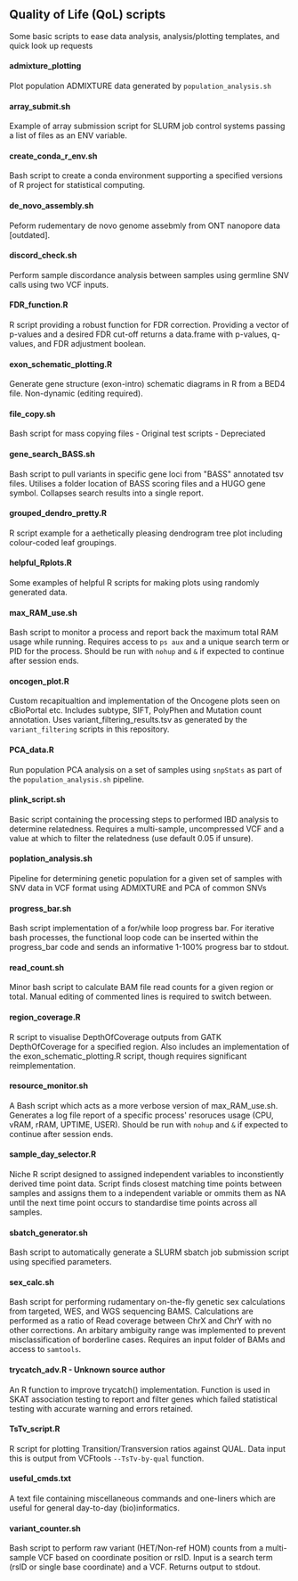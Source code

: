 ## Quality of Life (QoL) scripts
Some basic scripts to ease data analysis, analysis/plotting templates, and quick look up requests

#### admixture_plotting
Plot population ADMIXTURE data generated by `population_analysis.sh`

#### array_submit.sh
Example of array submission script for SLURM job control systems passing a list of files as an ENV variable.

#### create_conda_r_env.sh
Bash script to create a conda environment supporting a specified versions of R project for statistical computing.

#### de_novo_assembly.sh
Peform rudementary de novo genome assebmly from ONT nanopore data [outdated].

#### discord_check.sh
Perform sample discordance analysis between samples using germline SNV calls using two VCF inputs.

#### FDR_function.R
R script providing a robust function for FDR correction. Providing a vector of p-values and a desired FDR cut-off returns a data.frame with p-values, q-values, and FDR adjustment boolean.

#### exon_schematic_plotting.R
Generate gene structure (exon-intro) schematic diagrams in R from a BED4 file. Non-dynamic (editing required).

#### file_copy.sh	
Bash script for mass copying files - Original test scripts - Depreciated

#### gene_search_BASS.sh
Bash script to pull variants in specific gene loci from "BASS" annotated tsv files. Utilises a folder location of BASS scoring files and a HUGO gene symbol. Collapses search results into a single report.

#### grouped_dendro_pretty.R
R script example for a aethetically pleasing dendrogram tree plot including colour-coded leaf groupings.

#### helpful_Rplots.R
Some examples of helpful R scripts for making plots using randomly generated data. 

#### max_RAM_use.sh
Bash script to monitor a process and report back the maximum total RAM usage while running. Requires access to `ps aux` and a unique search term or PID for the process. Should be run with `nohup` and `&` if expected to continue after session ends. 

#### oncogen_plot.R
Custom recapitualtion and implementation of the Oncogene plots seen on cBioPortal etc. Includes subtype, SIFT, PolyPhen and Mutation count annotation. Uses variant_filtering_results.tsv as generated by the `variant_filtering` scripts in this repository.

#### PCA_data.R
Run population PCA analysis on a set of samples using `snpStats` as part of the `population_analysis.sh` pipeline.

#### plink_script.sh
Basic script containing the processing steps to performed IBD analysis to determine relatedness. Requires a multi-sample, uncompressed VCF and a value at which to filter the relatedness (use default 0.05 if unsure).

#### poplation_analysis.sh
Pipeline for determining genetic population for a given set of samples with SNV data in VCF format using ADMIXTURE and PCA of common SNVs

#### progress_bar.sh
Bash script implementation of a for/while loop progress bar. For iterative bash processes, the functional loop code can be inserted within the progress_bar code and sends an informative 1-100% progress bar to stdout.

#### read_count.sh
Minor bash script to calculate BAM file read counts for a given region or total. Manual editing of commented lines is required to switch between.

#### region_coverage.R
R script to visualise DepthOfCoverage outputs from GATK DepthOfCoverage for a specified region. Also includes an implementation of the exon_schematic_plotting.R script, though requires significant reimplementation.

#### resource_monitor.sh
A Bash script which acts as a more verbose version of max_RAM_use.sh. Generates a log file report of a specific process' resoruces usage (CPU, vRAM, rRAM, UPTIME, USER). Should be run with `nohup` and `&` if expected to continue after session ends. 

#### sample_day_selector.R
Niche R script designed to assigned independent variables to inconstiently derived time point data. Script finds closest matching time points between samples and assigns them to a independent variable or ommits them as NA until the next time point occurs to standardise time points across all samples.

#### sbatch_generator.sh
Bash script to automatically generate a SLURM sbatch job submission script using specified parameters.

#### sex_calc.sh
Bash script for performing rudamentary on-the-fly genetic sex calculations from targeted, WES, and WGS sequencing BAMS. Calculations are performed as a ratio of Read coverage between ChrX and ChrY with no other corrections. An arbitary ambiguity range was implemented to prevent misclassification of borderline cases. Requires an input folder of BAMs and access to `samtools`.

#### trycatch_adv.R - Unknown source author
An R function to improve trycatch() implementation. Function is used in SKAT association testing to report and filter genes which failed statistical testing with accurate warning and errors retained.

#### TsTv_script.R
R script for plotting Transition/Transversion ratios against QUAL. Data input this is output from VCFtools `--TsTv-by-qual` function.

#### useful_cmds.txt
A text file containing miscellaneous commands and one-liners which are useful for general day-to-day (bio)informatics.

#### variant_counter.sh
Bash script to perform raw variant (HET/Non-ref HOM) counts from a multi-sample VCF based on coordinate position or rsID. Input is a search term (rsID or single base coordinate) and a VCF. Returns output to stdout. 
